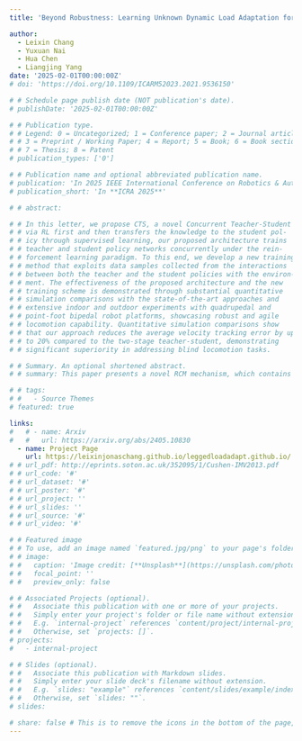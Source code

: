 ```yaml
---
title: 'Beyond Robustness: Learning Unknown Dynamic Load Adaptation for Quadruped Locomotion on Rough Terrain' 

author:
  - Leixin Chang
  - Yuxuan Nai
  - Hua Chen
  - Liangjing Yang
date: '2025-02-01T00:00:00Z'
# doi: 'https://doi.org/10.1109/ICARM52023.2021.9536150'

# # Schedule page publish date (NOT publication's date).
# publishDate: '2025-02-01T00:00:00Z'

# # Publication type.
# # Legend: 0 = Uncategorized; 1 = Conference paper; 2 = Journal article;
# # 3 = Preprint / Working Paper; 4 = Report; 5 = Book; 6 = Book section;
# # 7 = Thesis; 8 = Patent
# publication_types: ['0']

# # Publication name and optional abbreviated publication name.
# publication: 'In 2025 IEEE International Conference on Robotics & Automation'
# publication_short: 'In **ICRA 2025**'

# # abstract: 

# # In this letter, we propose CTS, a novel Concurrent Teacher-Student reinforcement learning architecture for legged locomotion over uneven terrains. Different from conventional teacher-student architecture that trains the teacher policy
# # via RL first and then transfers the knowledge to the student pol-
# # icy through supervised learning, our proposed architecture trains
# # teacher and student policy networks concurrently under the rein-
# # forcement learning paradigm. To this end, we develop a new training scheme based on a modified proximal policy gradient (PPO)
# # method that exploits data samples collected from the interactions
# # between both the teacher and the student policies with the environ-
# # ment. The effectiveness of the proposed architecture and the new
# # training scheme is demonstrated through substantial quantitative
# # simulation comparisons with the state-of-the-art approaches and
# # extensive indoor and outdoor experiments with quadrupedal and
# # point-foot bipedal robot platforms, showcasing robust and agile
# # locomotion capability. Quantitative simulation comparisons show
# # that our approach reduces the average velocity tracking error by up
# # to 20% compared to the two-stage teacher-student, demonstrating
# # significant superiority in addressing blind locomotion tasks.

# # Summary. An optional shortened abstract.
# # summary: This paper presents a novel RCM mechanism, which contains a parallel manipulator and a parallelogram structure to create a re-localizable RCM point that can be generalized over a range of procedures.

# # tags:
# #   - Source Themes
# featured: true

links:
#   # - name: Arxiv
#   #   url: https://arxiv.org/abs/2405.10830
  - name: Project Page
    url: https://leixinjonaschang.github.io/leggedloadadapt.github.io/
# # url_pdf: http://eprints.soton.ac.uk/352095/1/Cushen-IMV2013.pdf
# # url_code: '#'
# # url_dataset: '#'
# # url_poster: '#'
# # url_project: ''
# # url_slides: ''
# # url_source: '#'
# # url_video: '#'

# # Featured image
# # To use, add an image named `featured.jpg/png` to your page's folder.
# # image:
# #   caption: 'Image credit: [**Unsplash**](https://unsplash.com/photos/pLCdAaMFLTE)'
# #   focal_point: ''
# #   preview_only: false

# # Associated Projects (optional).
# #   Associate this publication with one or more of your projects.
# #   Simply enter your project's folder or file name without extension.
# #   E.g. `internal-project` references `content/project/internal-project/index.md`.
# #   Otherwise, set `projects: []`.
# projects:
#   - internal-project

# # Slides (optional).
# #   Associate this publication with Markdown slides.
# #   Simply enter your slide deck's filename without extension.
# #   E.g. `slides: "example"` references `content/slides/example/index.md`.
# #   Otherwise, set `slides: ""`.
# slides:

# share: false # This is to remove the icons in the bottom of the page, which is set 'true' by default.
---
```



